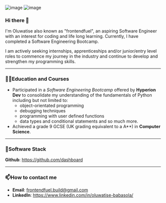 
![image](https://github.com/O-Babasola/O-Babasola/assets/160128209/b3505a96-7151-4d73-9347-f86b063dc154)
![image](https://www.canva.com/design/DAGAcB_cQtY/kuXfQc1WXIKQe38X2w3XoA/edit)


### Hi there 👋

I'm Oluwatise also known as "frontendfuel", an aspiring Software Engineer with an interest for coding and life long learning. Currently, I have completed a Software Engineering Bootcamp.

I am actively seeking internships, apprenticeships and/or junior/entry level roles to commence my journey in the industry and continue to develop and strengthen my programming skills.

---

### :woman_student:Education and Courses
- Participated in a *Software Engineering Bootcamp* offered by **Hyperion Dev** to consolidate my understanding of the fundamentals of Python including but not limited to:
   - object-orientated programming
   - debugging techniques
   - programming with user defined functions
   - data types and conditional statements and so much more.
- Achieved a grade 9 GCSE (UK grading equivalent to a A**) in **Computer Science**.

---

### 📑Software Stack 

**Github**: https://github.com/dashboard 

---

### 📫How to contact me
- **Email**: frontendfuel.build@gmail.com
- **LinkedIn**: https://www.linkedin.com/in/oluwatise-babasola/ 



<!--
**O-Babasola/O-Babasola** is a ✨ _special_ ✨ repository because its `README.md` (this file) appears on your GitHub profile.

Here are some ideas to get you started:

- 🔭 I’m currently working on ...
- 🌱 I’m currently learning ...
- 👯 I’m looking to collaborate on ...
- 🤔 I’m looking for help with ...
- 💬 Ask me about ...
- 📫 How to reach me: ...
- 😄 Pronouns: ...
- ⚡ Fun fact: ...
-->
